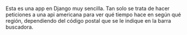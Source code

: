 Esta es una app en Django muy sencilla. Tan solo se trata de hacer peticiones a una api americana para ver qué tiempo hace en según qué región, dependiendo del código postal que se le indique en la barra buscadora.